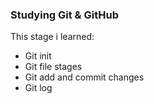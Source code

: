 ### Studying Git & GitHub

This stage i learned:

- Git init
- Git file stages
- Git add and commit changes
- Git log